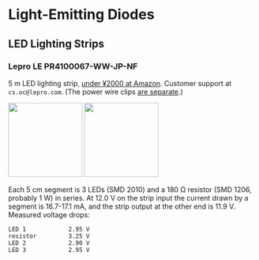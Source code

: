 Light-Emitting Diodes
=====================


LED Lighting Strips
-------------------

### Lepro LE PR4100067-WW-JP-NF

5 m LED lighting strip, [under ¥2000 at Amazon][lepro]. Customer support at
`cs.oc@lepro.com`. (The power wire clips [are separate][ledtapewire].)

<img src="https://lh3.googleusercontent.com/pw/ACtC-3d4NGnI1dAZA0ZlAXAHCbGOBABguybb-xBQawbBQ_8mPPd-mCuQ6pPO1RxFnuKHi971IxccNMtEhEhXPdIVNVIRJU0UD5tmPWnKPR1k_wH9MrcxfShNhjwZGS-3zaUHsSeCr2s-oHx84alRk6VWRj_c=w1260-h457-no" height=150> <img src="https://lh3.googleusercontent.com/pw/ACtC-3euNpRhoOrYcJO8qtcFS8CxM1kvOYaiz8lLfOwEIpcV4tOs6lvW2jzudFBF0afunbWjBCdoUAGnDRoSWRGiD-2XFhQ8NpV9fa1DDpUveEI36DlDAOe9MiRdwg3pQaDqJ-Z75DUCioFggOyIxEBj3Ajc=w4608-h3456-no" height=150>

Each 5 cm segment is 3 LEDs (SMD 2010) and a 180 Ω resistor (SMD 1206,
probably 1 W) in series. At 12.0 V on the strip input the current drawn by
a segment is 16.7-17.1 mA, and the strip output at the other end is 11.9 V.
Measured voltage drops:

    LED 1            2.95 V
    resistor         3.25 V
    LED 2            2.90 V
    LED 3            2.95 V

<!-- UT61E measuring LEDs:
    red     dim         Vf = 1.70 V
    green   dim         Vf = 1.87 V
    blue    brighter    Vf = OL
    strip   v. bright   Vf = OL
-->

[lepro]: https://www.amazon.co.jp/dp/B085372146
[ledtapewire]: https://www.amazon.co.jp/dp/B013PQ6BA8
